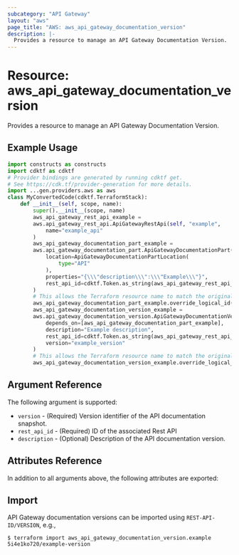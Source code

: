 ```yaml
---
subcategory: "API Gateway"
layout: "aws"
page_title: "AWS: aws_api_gateway_documentation_version"
description: |-
  Provides a resource to manage an API Gateway Documentation Version.
---
```


# Resource: aws_api_gateway_documentation_version

Provides a resource to manage an API Gateway Documentation Version.

## Example Usage

```python
import constructs as constructs
import cdktf as cdktf
# Provider bindings are generated by running cdktf get.
# See https://cdk.tf/provider-generation for more details.
import ...gen.providers.aws as aws
class MyConvertedCode(cdktf.TerraformStack):
    def __init__(self, scope, name):
        super().__init__(scope, name)
        aws_api_gateway_rest_api_example =
        aws.api_gateway_rest_api.ApiGatewayRestApi(self, "example",
            name="example_api"
        )
        aws_api_gateway_documentation_part_example =
        aws.api_gateway_documentation_part.ApiGatewayDocumentationPart(self, "example_1",
            location=ApiGatewayDocumentationPartLocation(
                type="API"
            ),
            properties="{\\\"description\\\":\\\"Example\\\"}",
            rest_api_id=cdktf.Token.as_string(aws_api_gateway_rest_api_example.id)
        )
        # This allows the Terraform resource name to match the original name. You can remove the call if you don't need them to match.
        aws_api_gateway_documentation_part_example.override_logical_id("example")
        aws_api_gateway_documentation_version_example =
        aws.api_gateway_documentation_version.ApiGatewayDocumentationVersion(self, "example_2",
            depends_on=[aws_api_gateway_documentation_part_example],
            description="Example description",
            rest_api_id=cdktf.Token.as_string(aws_api_gateway_rest_api_example.id),
            version="example_version"
        )
        # This allows the Terraform resource name to match the original name. You can remove the call if you don't need them to match.
        aws_api_gateway_documentation_version_example.override_logical_id("example")
```

## Argument Reference

The following argument is supported:

* `version` - (Required) Version identifier of the API documentation snapshot.
* `rest_api_id` - (Required) ID of the associated Rest API
* `description` - (Optional) Description of the API documentation version.

## Attributes Reference

In addition to all arguments above, the following attributes are exported:

## Import

API Gateway documentation versions can be imported using `REST-API-ID/VERSION`, e.g.,

```
$ terraform import aws_api_gateway_documentation_version.example 5i4e1ko720/example-version
```

<!-- cache-key: cdktf-0.17.0-pre.15 input-bf113b8a20e3351b880c10883d8f7d0ff13baf3aaf543fe0e3fa6aea1c58f40b -->